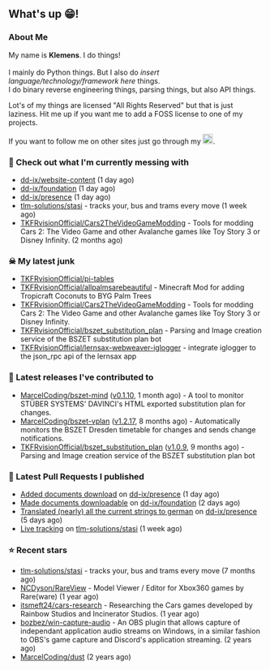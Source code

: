 ## What's up 😁!




### About Me

My name is **Klemens**. I do things!
<br><br>
I mainly do Python things. But I also do *insert language/technology/framework here* things.
<br>
I do binary reverse engineering things, parsing things, but also API things.

Lot's of my things are licensed "All Rights Reserved" but that is just laziness. Hit me up if you want me to add a FOSS license to one of my projects.

If you want to follow me on other sites just go through my [<img alt="linktree" width="20px" src="https://res.cloudinary.com/crunchbase-production/image/upload/c_lpad,f_auto,q_auto:eco,dpr_1/h90nveymaytblh5fldz8" />](https://linktr.ee/tkfrvision).

### 🥴 Check out what I'm currently messing with

- [dd-ix/website-content](https://github.com/dd-ix/website-content) (1 day ago)
- [dd-ix/foundation](https://github.com/dd-ix/foundation) (1 day ago)
- [dd-ix/presence](https://github.com/dd-ix/presence) (1 day ago)
- [tlm-solutions/stasi](https://github.com/tlm-solutions/stasi) - tracks your, bus and trams every move (1 week ago)
- [TKFRvisionOfficial/Cars2TheVideoGameModding](https://github.com/TKFRvisionOfficial/Cars2TheVideoGameModding) - Tools for modding Cars 2: The Video Game and other Avalanche games like Toy Story 3 or Disney Infinity. (2 months ago)

### ☠ My latest junk

- [TKFRvisionOfficial/pi-tables](https://github.com/TKFRvisionOfficial/pi-tables)
- [TKFRvisionOfficial/allpalmsarebeautiful](https://github.com/TKFRvisionOfficial/allpalmsarebeautiful) - Minecraft Mod for adding Tropicraft Coconuts to BYG Palm Trees
- [TKFRvisionOfficial/Cars2TheVideoGameModding](https://github.com/TKFRvisionOfficial/Cars2TheVideoGameModding) - Tools for modding Cars 2: The Video Game and other Avalanche games like Toy Story 3 or Disney Infinity.
- [TKFRvisionOfficial/bszet_substitution_plan](https://github.com/TKFRvisionOfficial/bszet_substitution_plan) - Parsing and Image creation service of the BSZET substitution plan bot
- [TKFRvisionOfficial/lernsax-webweaver-iglogger](https://github.com/TKFRvisionOfficial/lernsax-webweaver-iglogger) - integrate iglogger to the json_rpc api of the lernsax app

### 🔭 Latest releases I've contributed to

- [MarcelCoding/bszet-mind](https://github.com/MarcelCoding/bszet-mind) ([v0.1.10](https://github.com/MarcelCoding/bszet-mind/releases/tag/v0.1.10), 1 month ago) - A tool to monitor STÜBER SYSTEMS&#39; DAVINCI&#39;s HTML exported substitution plan for changes.
- [MarcelCoding/bszet-vplan](https://github.com/MarcelCoding/bszet-vplan) ([v1.2.17](https://github.com/MarcelCoding/bszet-vplan/releases/tag/v1.2.17), 8 months ago) - Automatically monitors the BSZET Dresden timetable for changes and sends change notifications. 
- [TKFRvisionOfficial/bszet_substitution_plan](https://github.com/TKFRvisionOfficial/bszet_substitution_plan) ([v1.0.9](https://github.com/TKFRvisionOfficial/bszet_substitution_plan/releases/tag/v1.0.9), 9 months ago) - Parsing and Image creation service of the BSZET substitution plan bot

### 🔨 Latest Pull Requests I published

- [Added documents download](https://github.com/dd-ix/presence/pull/3) on [dd-ix/presence](https://github.com/dd-ix/presence) (1 day ago)
- [Made documents downloadable](https://github.com/dd-ix/foundation/pull/1) on [dd-ix/foundation](https://github.com/dd-ix/foundation) (2 days ago)
- [Translated (nearly) all the current strings to german](https://github.com/dd-ix/presence/pull/1) on [dd-ix/presence](https://github.com/dd-ix/presence) (5 days ago)
- [Live tracking](https://github.com/tlm-solutions/stasi/pull/22) on [tlm-solutions/stasi](https://github.com/tlm-solutions/stasi) (1 week ago)

### ⭐ Recent stars

- [tlm-solutions/stasi](https://github.com/tlm-solutions/stasi) - tracks your, bus and trams every move (7 months ago)
- [NCDyson/RareView](https://github.com/NCDyson/RareView) - Model Viewer / Editor for Xbox360 games by Rare(ware) (1 year ago)
- [itsmeft24/cars-research](https://github.com/itsmeft24/cars-research) - Researching the Cars games developed by Rainbow Studios and Incinerator Studios. (1 year ago)
- [bozbez/win-capture-audio](https://github.com/bozbez/win-capture-audio) - An OBS plugin that allows capture of independant application audio streams on Windows, in a similar fashion to OBS&#39;s game capture and Discord&#39;s application streaming. (2 years ago)
- [MarcelCoding/dust](https://github.com/MarcelCoding/dust) (2 years ago)
